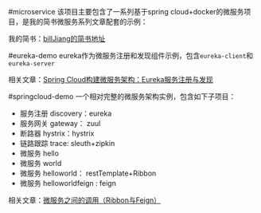 #microservice
该项目主要包含了一系列基于spring cloud+docker的微服务项目，是我的简书微服务系列文章配套的示例：

我的简书：[billJiang的简书地址](http://www.jianshu.com/u/1129e8da7a07)

#eureka-demo
eureka作为微服务注册和发现组件示例，包含`eureka-client`和`eureka-server`

相关文章：[Spring Cloud构建微服务架构：Eureka服务注册与发现](http://www.jianshu.com/p/1170f4593638)

#springcloud-demo
一个相对完整的微服务架构实例，包含如下子项目：
- 服务注册 discovery：eureka
- 服务网关 gateway： zuul
- 断路器 hystrix：hystrix
- 链路跟踪 trace: sleuth+zipkin
- 微服务 hello
- 微服务 world
- 微服务 helloworld： restTemplate+Ribbon 
- 微服务 helloworldfeign : feign

相关文章：[微服务之间的调用（Ribbon与Feign）](http://www.jianshu.com/p/7ca91139dca5)
